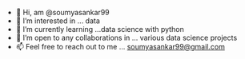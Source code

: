 - 👋 Hi, am @soumyasankar99
- 👀 I’m interested in ... data
- 🌱 I’m currently learning ...data science with python
- 💞️ I’m open to any  collaborations in ... various data science projects
- 📫 Feel free to reach out to me ... soumyasankar99@gmail.com


<!---
soumyasankar99/soumyasankar99 is a ✨ special ✨ repository because its `README.md` (this file) appears on your GitHub profile.
You can click the Preview link to take a look at your changes.
--->
